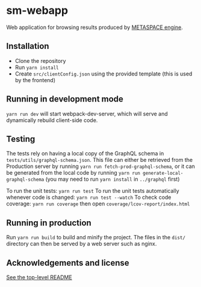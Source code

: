 # sm-webapp

Web application for browsing results produced by [METASPACE engine](../engine).

## Installation

* Clone the repository
* Run `yarn install`
* Create `src/clientConfig.json` using the provided template (this is used by the frontend)

## Running in development mode

`yarn run dev` will start webpack-dev-server, which will serve and dynamically rebuild client-side code.

## Testing

The tests rely on having a local copy of the GraphQL schema in `tests/utils/graphql-schema.json`.
This file can either be retrieved from the Production server by running `yarn run fetch-prod-graphql-schema`, or
it can be generated from the local code by running `yarn run generate-local-graphql-schema` (you may need to run
`yarn install` in `../graphql` first)

To run the unit tests: `yarn run test`
To run the unit tests automatically whenever code is changed: `yarn run test --watch`
To check code coverage: `yarn run coverage` then open `coverage/lcov-report/index.html`

## Running in production

Run `yarn run build` to build and minify the project. 
The files in the `dist/` directory can then be served by a web server such as nginx.

## Acknowledgements and license

[See the top-level README](../../README.md#acknowledgements)
